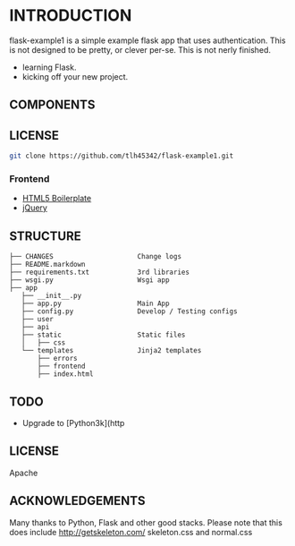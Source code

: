 # INTRODUCTION

flask-example1 is a simple example flask app that uses authentication.  This is not designed to be pretty, or clever per-se.  This is not nerly finished. 

- learning Flask.
- kicking off your new project.

## COMPONENTS

## LICENSE

```bash
git clone https://github.com/tlh45342/flask-example1.git
```
### Frontend

- [HTML5 Boilerplate](https://github.com/h5bp/html5-boilerplate)
- [jQuery](http://jquery.com/)

## STRUCTURE

    ├── CHANGES                     Change logs
    ├── README.markdown
    ├── requirements.txt            3rd libraries
    ├── wsgi.py                     Wsgi app
    ├── app
       ├── __init__.py
       ├── app.py                   Main App
       ├── config.py                Develop / Testing configs
       ├── user
       ├── api
       ├── static                   Static files
       │   ├── css
       └── templates                Jinja2 templates
           ├── errors
           ├── frontend
           ├── index.html
 
## TODO

- Upgrade to [Python3k](http

## LICENSE

Apache

## ACKNOWLEDGEMENTS

Many thanks to Python, Flask and other good stacks.
Please note that this does include http://getskeleton.com/ skeleton.css and normal.css
